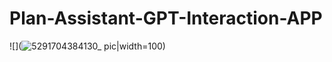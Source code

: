 # Plan-Assistant-GPT-Interaction-APP

![](![5291704384130_ pic](https://github.com/bobhaotian/Plan-Assistant-GPT-Interaction-APP/assets/112147566/7dd317e6-9cb6-4211-8ef4-a6f4f572b1f2)|width=100)
